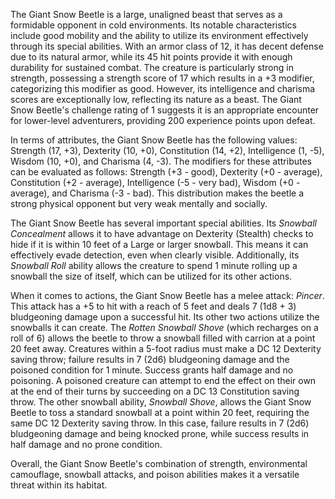 The Giant Snow Beetle is a large, unaligned beast that serves as a formidable opponent in cold environments. Its notable characteristics include good mobility and the ability to utilize its environment effectively through its special abilities. With an armor class of 12, it has decent defense due to its natural armor, while its 45 hit points provide it with enough durability for sustained combat. The creature is particularly strong in strength, possessing a strength score of 17 which results in a +3 modifier, categorizing this modifier as good. However, its intelligence and charisma scores are exceptionally low, reflecting its nature as a beast. The Giant Snow Beetle's challenge rating of 1 suggests it is an appropriate encounter for lower-level adventurers, providing 200 experience points upon defeat.

In terms of attributes, the Giant Snow Beetle has the following values: Strength (17, +3), Dexterity (10, +0), Constitution (14, +2), Intelligence (1, -5), Wisdom (10, +0), and Charisma (4, -3). The modifiers for these attributes can be evaluated as follows: Strength (+3 - good), Dexterity (+0 - average), Constitution (+2 - average), Intelligence (-5 - very bad), Wisdom (+0 - average), and Charisma (-3 - bad). This distribution makes the beetle a strong physical opponent but very weak mentally and socially.

The Giant Snow Beetle has several important special abilities. Its *Snowball Concealment* allows it to have advantage on Dexterity (Stealth) checks to hide if it is within 10 feet of a Large or larger snowball. This means it can effectively evade detection, even when clearly visible. Additionally, its *Snowball Roll* ability allows the creature to spend 1 minute rolling up a snowball the size of itself, which can be utilized for its other actions.

When it comes to actions, the Giant Snow Beetle has a melee attack: *Pincer*. This attack has a +5 to hit with a reach of 5 feet and deals 7 (1d8 + 3) bludgeoning damage upon a successful hit. Its other two actions utilize the snowballs it can create. The *Rotten Snowball Shove* (which recharges on a roll of 6) allows the beetle to throw a snowball filled with carrion at a point 20 feet away. Creatures within a 5-foot radius must make a DC 12 Dexterity saving throw; failure results in 7 (2d6) bludgeoning damage and the poisoned condition for 1 minute. Success grants half damage and no poisoning. A poisoned creature can attempt to end the effect on their own at the end of their turns by succeeding on a DC 13 Constitution saving throw. The other snowball ability, *Snowball Shove*, allows the Giant Snow Beetle to toss a standard snowball at a point within 20 feet, requiring the same DC 12 Dexterity saving throw. In this case, failure results in 7 (2d6) bludgeoning damage and being knocked prone, while success results in half damage and no prone condition. 

Overall, the Giant Snow Beetle's combination of strength, environmental camouflage, snowball attacks, and poison abilities makes it a versatile threat within its habitat.